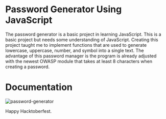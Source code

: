 # Password Generator Using JavaScript

The password generator is a basic project in learning JavaScript. This is a basic project but needs some understanding of JavaScript. Creating this project taught me to implement functions that are used to generate lowercase, uppercase, number, and symbol into a single text. The advantage of this password manager is the program is already adjusted with the newest OWASP module that takes at least 8 characters when creating a password. 

# Documentation

![password-generator](https://user-images.githubusercontent.com/71202864/195975427-89999710-3779-4b0b-a48e-8d09d4af74cc.gif)

Happy Hacktoberfest.
